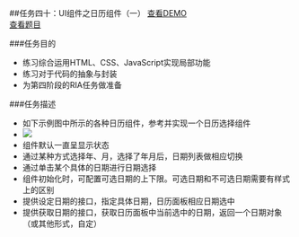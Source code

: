 ##任务四十：UI组件之日历组件（一）
[查看DEMO](https://rawgit.com/cjlalala/2016-IFE/master/phase03/task40/task40.html)<br>
[查看题目](http://ife.baidu.com/2016/task/detail?taskId=40)

###任务目的
* 练习综合运用HTML、CSS、JavaScript实现局部功能
* 练习对于代码的抽象与封装
* 为第四阶段的RIA任务做准备

###任务描述
* 如下示例图中所示的各种日历组件，参考并实现一个日历选择组件
* ![](https://github.com/cjlalala/2016-IFE/edit/master/phase03/task40/task40.jpg)
* 组件默认一直呈显示状态
* 通过某种方式选择年、月，选择了年月后，日期列表做相应切换
* 通过单击某个具体的日期进行日期选择
* 组件初始化时，可配置可选日期的上下限。可选日期和不可选日期需要有样式上的区别
* 提供设定日期的接口，指定具体日期，日历面板相应日期选中
* 提供获取日期的接口，获取日历面板中当前选中的日期，返回一个日期对象（或其他形式，自定）

